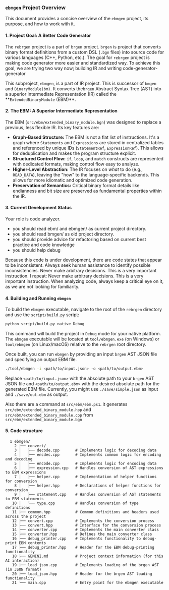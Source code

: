 ### `ebmgen` Project Overview

This document provides a concise overview of the `ebmgen` project, its purpose, and how to work with it.

#### 1. Project Goal: A Better Code Generator

The `rebrgen` project is a part of `brgen` project. `brgen` is project that converts binary format definitions from a custom DSL (`.bgn` files) into source code for various languages (C++, Python, etc.).
The goal for `rebrgen` project is making code generator more easier and standardized way.
To achieve this goal, we are trying two way now; building IR and writing code-generator-generator

This subproject, `ebmgen`, is a part of IR project. This is successor of `bmgen` and `BinaryModule(bm)`.
It converts the`brgen` Abstract Syntax Tree (AST) into a superior Intermediate Representation (IR) called the \*\*`ExtendedBinaryModule` (EBM)\*\*.

#### 2. The EBM: A Superior Intermediate Representation

The EBM (`src/ebm/extended_binary_module.bgn`) was designed to replace a previous, less flexible IR. Its key features are:

- **Graph-Based Structure:** The EBM is not a flat list of instructions. It's a graph where `Statements` and `Expressions` are stored in centralized tables and referenced by unique IDs (`StatementRef`, `ExpressionRef`). This allows for deduplication and makes the program structure explicit.
- **Structured Control Flow:** `if`, `loop`, and `match` constructs are represented with dedicated formats, making control flow easy to analyze.
- **Higher-Level Abstraction:** The IR focuses on _what_ to do (e.g., `READ_DATA`), leaving the "how" to the language-specific backends. This allows for more idiomatic and optimized code generation.
- **Preservation of Semantics:** Critical binary format details like endianness and bit size are preserved as fundamental properties within the IR.

#### 3. Current Development Status

Your role is code analyzer.

- you should read ebm/ and ebmgen/ as current project directory.
- you should read bmgen/ as old project directory.
- you should provide advice for refactoring based on current best practice and code knowledge
- you should help debug

Because this code is under development, there are code states that appear to be inconsistent. Always seek human assistance to identify possible inconsistencies. Never make arbitrary decisions.
This is a very important instruction. I repeat: Never make arbitrary decisions. This is a very important instruction.
When analyzing code, always keep a critical eye on it, as we are not looking for familiarity.

#### 4. Building and Running `ebmgen`

To build the `ebmgen` executable, navigate to the root of the `rebrgen` directory and use the `script/build.py` script:

```bash
python script/build.py native Debug
```

This command will build the project in `Debug` mode for your native platform. The `ebmgen` executable will be located at `tool/ebmgen.exe` (on Windows) or `tool/ebmgen` (on Linux/macOS) relative to the `rebrgen` root directory.

Once built, you can run `ebmgen` by providing an input `brgen` AST JSON file and specifying an output EBM file.

```bash
./tool/ebmgen -i <path/to/input.json> -o <path/to/output.ebm>
```

Replace `<path/to/input.json>` with the absolute path to your `brgen` AST JSON file and `<path/to/output.ebm>` with the desired absolute path for the generated EBM file. Currently, you might use `./save/simple.json` as input and `./save/out.ebm` as output.

Also there are a command at `src/ebm/ebm.ps1`. it generates `src/ebm/extended_binary_module.hpp` and `src/ebm/extended_binary_module.cpp` from `src/ebm/extended_binary_module.bgn`

#### 5. Code structure

```
  1 ebmgen/
    2 ├── convert/
    3 │   ├── decode.cpp       # Implements logic for decoding data
    4 │   ├── encdec.cpp       # Implements common logic for encoding and decoding
    5 │   ├── encode.cpp       # Implements logic for encoding data
    6 │   ├── expression.cpp   # Handles conversion of AST expressions to EBM expressions
    7 │   ├── helper.cpp       # Implementation of helper functions for conversion
    8 │   ├── helper.hpp       # Declarations of helper functions for conversion
    9 │   ├── statement.cpp    # Handles conversion of AST statements to EBM statements
   10 │   └── type.cpp         # Handles conversion of type definitions
   11 ├── common.hpp           # Common definitions and headers used across the project
   12 ├── convert.cpp          # Implements the conversion process
   13 ├── convert.hpp          # Interface for the conversion process
   14 ├── converter.cpp        # Implements the main converter class
   15 ├── converter.hpp        # Defines the main converter class
   16 ├── debug_printer.cpp    # Implements functionality to debug-print EBM contents
   17 ├── debug_printer.hpp    # Header for the EBM debug-printing functionality
   18 ├── GEMINI.md            # Project context information (for this AI interaction)
   19 ├── load_json.cpp        # Implements loading of the brgen AST (in JSON format)
   20 ├── load_json.hpp        # Header for the brgen AST loading functionality
   21 └── main.cpp             # Entry point for the ebmgen executable
```
